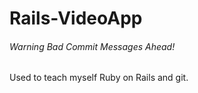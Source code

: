# Rails-VideoApp
###### Warning Bad Commit Messages Ahead!
Used to teach myself Ruby on Rails and git.


